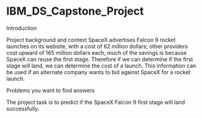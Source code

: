 # IBM_DS_Capstone_Project

Introduction

Project background and context
SpaceX advertises Falcon 9 rocket launches on its website, with a cost of 62 million dollars; other providers cost upward of 165 million  dollars each, much of the savings is because SpaceX can reuse the first stage. Therefore if we can determine if the first stage will land, we can determine the cost of a launch. This information can be used if an alternate company wants to bid against SpaceX for a rocket launch.

Problems you want to find answers

The project task is to predict if the SpaceX Falcon 9 first stage will land successfully.
